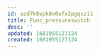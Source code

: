 ```yaml
---
id: azd7k8vpk8o0ufx2pgqszi1
title: Func_pressureswitch
desc: ''
updated: 1681955127124
created: 1681955127124
---
```


